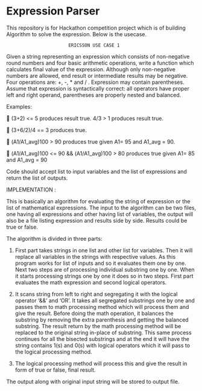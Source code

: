 # Expression Parser
This repository is for Hackathon competition project which is of building Algorithm to solve the expression. Below is the usecase.

                           ERICSSON USE CASE 1

Given a string representing an expression which consists of non-negative round numbers and four basic arithmetic operations, 
write a function which calculates final value of the expression. 
Although only non-negative numbers are allowed, end result or intermediate results may be negative. 
Four operations are: +, -, * and / . Expression may contain parentheses. 
Assume that expression is syntactically correct: all operators have proper left and right operand, parentheses are properly nested 
and balanced.

Examples:

	(3+2) <= 5 produces result true. 4/3 > 1 produces result true. 

	(3+6/2)/4 == 3 produces true. 

	(A1/A1_avg)100 > 90 produces true given A1= 95 and A1_avg = 90. 

	(A1/A1_avg)100 <= 90 && (A1/A1_avg)100 > 80 produces true given A1= 85 and A1_avg = 90


Code should accept list to input variables and the list of expressions and return the list of outputs.

IMPLEMENTATION :

 This is basically an algorithm for evaluating the string of expression or the list of mathematical expressions. The input to the algorithm can be two files, one having all expressions and other having list of variables, the output will also be a file listing expression and results side by side. Results could be true or false. 
 
The algorithm is divided in three parts:

1.	First part takes strings in one list and other list for variables. Then it will replace all variables in the strings with respective values. As this program works for list of inputs and so it evaluates them one by one.
Next two steps are of processing individual substring one by one. When it starts processing strings one by one it does so in two steps. First part evaluates the math expression and second logical operators. 

2.	It scans string from left to right and segregating it with the logical operator ‘&&’ and ‘OR’. It takes all segregated substrings one by one and passes them to math processing method which will process them and give the result. 
Before doing the math operation, it balances the substring by removing the extra parenthesis and getting the balanced substring. The result return by the math processing method will be replaced to the original string in-place of substring.
This same process continues for all the bisected substrings and at the end it will have the string contains 1(s) and 0(s) with logical operators which it will pass to the logical processing method.

3.	The logical processing method will process this and give the result in form of true or false, final result.

The output along with original input string will be stored to output file.







  
